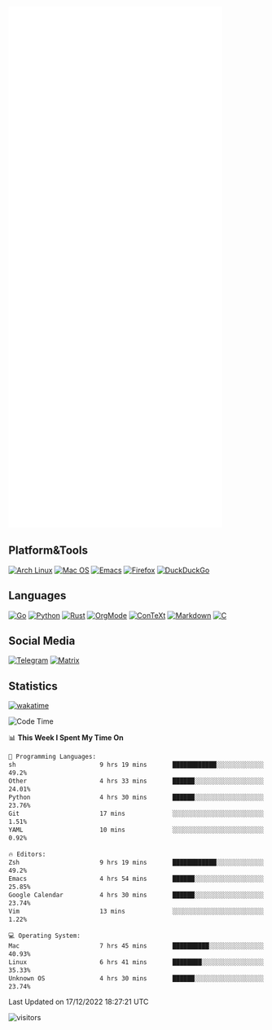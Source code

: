 ![Metrics](https://github.com/SteamedFish/SteamedFish/blob/master/github-metrics.svg)

## Platform&Tools

[![Arch Linux](https://img.shields.io/badge/ArchLinux-1793D1?logo=arch-linux&logoColor=fff&style=flat-square)](https://archlinux.org/)
[![Mac OS](https://img.shields.io/badge/MacOS-000000?style=flat-square&logo=macos&logoColor=F0F0F0)](https://www.apple.com/macos/)
[![Emacs](https://img.shields.io/badge/Emacs-%237F5AB6.svg?&style=flat-square&logo=gnu-emacs&logoColor=white)](https://www.gnu.org/software/emacs/)
[![Firefox](https://img.shields.io/badge/Firefox-FF7139?style=flat-square&logo=Firefox-Browser&logoColor=white)](https://firefox.com/)
[![DuckDuckGo](https://img.shields.io/badge/DuckDuckGo-DE5833?style=flat-square&logo=DuckDuckGo&logoColor=white)](https://duckduckgo.com/)

## Languages

[![Go](https://img.shields.io/badge/Golang-%2300ADD8.svg?style=flat-square&logo=go&logoColor=white)](https://golang.org/)
[![Python](https://img.shields.io/badge/Python-3670A0?style=flat-square&logo=python&logoColor=ffdd54)](https://www.python.org/)
[![Rust](https://img.shields.io/badge/Rust-%23000000.svg?style=flat-square&logo=rust&logoColor=white)](https://www.rust-lang.org/)
[![OrgMode](https://img.shields.io/badge/OrgMode-%23000000.svg?style=flat-square&logo=org&logoColor=white)](https://orgmode.org/)
[![ConTeXt](https://img.shields.io/badge/ConTeXt-%23008080.svg?style=flat-square&logo=latex&logoColor=white)](https://contextgarden.net/)
[![Markdown](https://img.shields.io/badge/MarkDown-%23000000.svg?style=flat-square&logo=markdown&logoColor=white)](https://daringfireball.net/projects/markdown/)
[![C](https://img.shields.io/badge/C-%2300599C.svg?style=flat-square&logo=c&logoColor=white)](https://www.iso.org/standard/74528.html)

## Social Media
[![Telegram](https://img.shields.io/badge/SteamedFish-2CA5E0?style=social&logo=telegram&logoColor=white)](https://t.me/SteamedFish)
[![Matrix](https://img.shields.io/badge/SteamedFish-2CA5E0?style=social&logo=matrix&logoColor=black)](https://matrix.to/#/@i:steamedfish.org)

## Statistics
[![wakatime](https://wakatime.com/badge/user/168280d6-fcf2-4b4f-ad3a-dc4612f35b38.svg)](https://wakatime.com/@168280d6-fcf2-4b4f-ad3a-dc4612f35b38)

<!--START_SECTION:waka-->
![Code Time](http://img.shields.io/badge/Code%20Time-2%2C226%20hrs%2017%20mins-blue)

📊 **This Week I Spent My Time On** 

```text
💬 Programming Languages: 
sh                       9 hrs 19 mins       ████████████░░░░░░░░░░░░░   49.2% 
Other                    4 hrs 33 mins       ██████░░░░░░░░░░░░░░░░░░░   24.01% 
Python                   4 hrs 30 mins       ██████░░░░░░░░░░░░░░░░░░░   23.76% 
Git                      17 mins             ░░░░░░░░░░░░░░░░░░░░░░░░░   1.51% 
YAML                     10 mins             ░░░░░░░░░░░░░░░░░░░░░░░░░   0.92%

🔥 Editors: 
Zsh                      9 hrs 19 mins       ████████████░░░░░░░░░░░░░   49.2% 
Emacs                    4 hrs 54 mins       ██████░░░░░░░░░░░░░░░░░░░   25.85% 
Google Calendar          4 hrs 30 mins       ██████░░░░░░░░░░░░░░░░░░░   23.74% 
Vim                      13 mins             ░░░░░░░░░░░░░░░░░░░░░░░░░   1.22%

💻 Operating System: 
Mac                      7 hrs 45 mins       ██████████░░░░░░░░░░░░░░░   40.93% 
Linux                    6 hrs 41 mins       ████████░░░░░░░░░░░░░░░░░   35.33% 
Unknown OS               4 hrs 30 mins       ██████░░░░░░░░░░░░░░░░░░░   23.74%

```


 Last Updated on 17/12/2022 18:27:21 UTC
<!--END_SECTION:waka-->

![visitors](https://visitor-badge.laobi.icu/badge?page_id=SteamedFish.SteamedFish)
